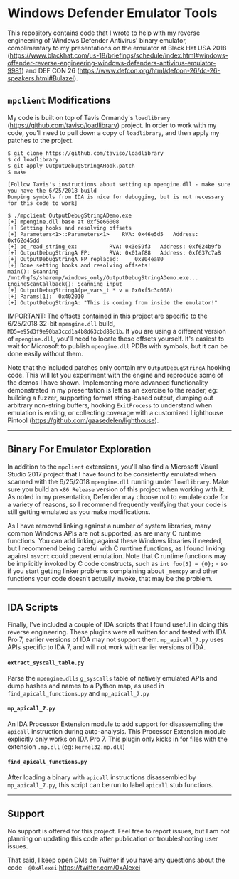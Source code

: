 # Windows Defender Emulator Tools
This repository contains code that I wrote to help with my reverse engineering of Windows Defender Antivirus' binary emulator, complimentary to my presentations on the emulator at Black Hat USA 2018 (<https://www.blackhat.com/us-18/briefings/schedule/index.html#windows-offender-reverse-engineering-windows-defenders-antivirus-emulator-9981>) and DEF CON 26 (<https://www.defcon.org/html/defcon-26/dc-26-speakers.html#Bulazel>). 

## `mpclient` Modifications

My code is built on top of Tavis Ormandy's `loadlibrary` (<https://github.com/taviso/loadlibrary>) project. In order to work with my code, you'll need to pull down a copy of `loadlibrary`, and then apply my patches to the project. 

```
$ git clone https://github.com/taviso/loadlibrary
$ cd loadlibrary
$ git apply OutputDebugStringAHook.patch
$ make

[Follow Tavis's instructions about setting up mpengine.dll - make sure you have the 6/25/2018 build
Dumping symbols from IDA is nice for debugging, but is not necessary for this code to work]

$ ./mpclient OutputDebugStringADemo.exe 
[+] mpengine.dll base at 0xf5e66008
[+] Setting hooks and resolving offsets
[+] Parameters<1>::Parameters<1>	RVA: 0x46e5d5	Address: 0xf62d45dd
[+] pe_read_string_ex:			RVA: 0x3e59f3	Address: 0xf624b9fb
[+] OutputDebugStringA FP:		RVA: 0x01af88	Address: 0xf637c7a8
[+] OutputDebugStringA FP replaced: 	0x804ea80
[+] Done setting hooks and resolving offsets!
main(): Scanning /mnt/hgfs/sharemp/windows_only/OutputDebugStringADemo.exe...
EngineScanCallback(): Scanning input
[+] OutputDebugStringA(pe_vars_t * v = 0x0xf5c3c008)
[+] Params[1]:	0x402010
[+] OutputDebugStringA: "This is coming from inside the emulator!"
```

IMPORTANT: The offsets contained in this project are specific to the 6/25/2018 32-bit `mpengine.dll` build, `MD5=e95d3f9e90ba3ccd1a4b8d63cbd88d1b`. If you are using a different version of `mpengine.dll`, you'll need to locate these offsets yourself. It's easiest to wait for Microsoft to publish `mpengine.dll` PDBs with symbols, but it can be done easily without them. 

Note that the included patches only contain my `OutputDebugStringA` hooking code. This will let you experiment with the engine and reproduce some of the demos I have shown. Implementing more advanced functionality demonstrated in my presentation is left as an exercise to the reader, eg: building a fuzzer, supporting format string-based output, dumping out arbitrary non-string buffers, hooking `ExitProcess` to understand when emulation is ending, or collecting coverage with a customized Lighthouse Pintool (<https://github.com/gaasedelen/lighthouse>).

---
## Binary For Emulator Exploration

In addition to the `mpclient` extensions, you'll also find a Microsoft Visual Studio 2017 project that I have found to be consistently emulated when scanned with the 6/25/2018 `mpengine.dll` running under `loadlibrary`. Make sure you build an `x86 Release` version of this project when working with it. As noted in my presentation, Defender may choose not to emulate code for a variety of reasons, so I recommend frequently verifying that your code is still getting emulated as you make modifications.

As I have removed linking against a number of system libraries, many common Windows APIs are not supported, as are many C runtime functions. You can add linking against these Windows libraries if needed, but I recommend being careful with C runtime functions, as I found linking against `msvcrt` could prevent emulation. Note that C runtime functions may be implicitly invoked by C code constructs, such as `int foo[5] = {0};` - so if you start getting linker problems complaining about `_memcpy` and other functions your code doesn't actually invoke, that may be the problem.

---

## IDA Scripts

Finally, I've included a couple of IDA scripts that I found useful in doing this reverse engineering. These plugins were all written for and tested with IDA Pro 7, earlier versions of IDA may not support them. `mp_apicall_7.py` uses APIs specific to IDA 7, and will not work with earlier versions of IDA.

#### `extract_syscall_table.py`

Parse the `mpengine.dlls` `g_syscalls` table of natively emulated APIs and dump hashes and names to a Python map, as used in `find_apicall_functions.py` and `mp_apicall_7.py`


#### `mp_apicall_7.py`

An IDA Processor Extension module to add support for disassembling the `apicall` instruction during auto-analysis. This Processor Extension module explicitly only works on IDA Pro 7. This plugin only kicks in for files with the extension `.mp.dll` (eg: `kernel32.mp.dll`)

#### `find_apicall_functions.py`

After loading a binary with `apicall` instructions disassembled by `mp_apicall_7.py`, this script can be run to label `apicall` stub functions.

---

## Support

No support is offered for this project. Feel free to report issues, but I am not planning on updating this code after publication or troubleshooting user issues. 

That said, I keep open DMs on Twitter if you have any questions about the code - `@0xAlexei` <https://twitter.com/0xAlexei>
